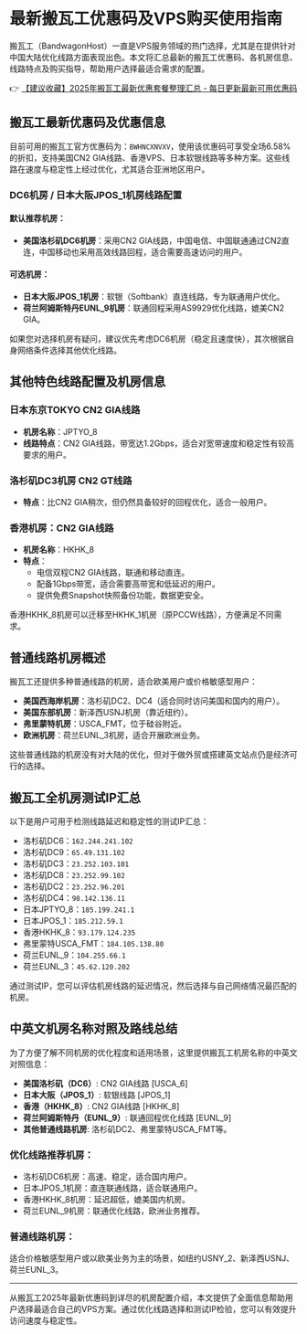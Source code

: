 # 最新搬瓦工优惠码及VPS购买使用指南

搬瓦工（BandwagonHost）一直是VPS服务领域的热门选择，尤其是在提供针对中国大陆优化线路方面表现出色。本文将汇总最新的搬瓦工优惠码、各机房信息、线路特点及购买指导，帮助用户选择最适合需求的配置。

👉 [【建议收藏】2025年搬瓦工最新优惠套餐整理汇总 - 每日更新最新可用优惠码](https://bit.ly/banwagon)

## 搬瓦工最新优惠码及优惠信息

目前可用的搬瓦工官方优惠码为：`BWHNCXNVXV`，使用该优惠码可享受全场6.58%的折扣，支持美国CN2 GIA线路、香港VPS、日本软银线路等多种方案。这些线路在速度与稳定性上经过优化，尤其适合亚洲地区用户。

### DC6机房 / 日本大阪JPOS_1机房线路配置

#### 默认推荐机房：
- **美国洛杉矶DC6机房**：采用CN2 GIA线路，中国电信、中国联通通过CN2直连，中国移动也采用高效线路回程，适合需要高速访问的用户。

#### 可选机房：
- **日本大阪JPOS_1机房**：软银（Softbank）直连线路，专为联通用户优化。
- **荷兰阿姆斯特丹EUNL_9机房**：联通回程采用AS9929优化线路，媲美CN2 GIA。

如果您对选择机房有疑问，建议优先考虑DC6机房（稳定且速度快），其次根据自身网络条件选择其他优化线路。

## 其他特色线路配置及机房信息

### 日本东京TOKYO CN2 GIA线路
- **机房名称**：JPTYO_8
- **线路特点**：CN2 GIA线路，带宽达1.2Gbps，适合对宽带速度和稳定性有较高要求的用户。

### 洛杉矶DC3机房 CN2 GT线路
- **特点**：比CN2 GIA稍次，但仍然具备较好的回程优化，适合一般用户。

### 香港机房：CN2 GIA线路
- **机房名称**：HKHK_8
- **特点**：
  - 电信双程CN2 GIA线路，联通和移动直连。
  - 配备1Gbps带宽，适合需要高带宽和低延迟的用户。
  - 提供免费Snapshot快照备份功能，数据更安全。

香港HKHK_8机房可以迁移至HKHK_1机房（原PCCW线路），方便满足不同需求。

## 普通线路机房概述

搬瓦工还提供多种普通线路的机房，适合欧美用户或价格敏感型用户：
- **美国西海岸机房**：洛杉矶DC2、DC4（适合同时访问美国和国内的用户）。
- **美国东部机房**：新泽西USNJ机房（靠近纽约）。
- **弗里蒙特机房**：USCA_FMT，位于硅谷附近。
- **欧洲机房**：荷兰EUNL_3机房，适合开展欧洲业务。

这些普通线路的机房没有对大陆的优化，但对于做外贸或搭建英文站点仍是经济可行的选择。

## 搬瓦工全机房测试IP汇总

以下是用户可用于检测线路延迟和稳定性的测试IP汇总：

- 洛杉矶DC6：`162.244.241.102`
- 洛杉矶DC9：`65.49.131.102`
- 洛杉矶DC3：`23.252.103.101`
- 洛杉矶DC8：`23.252.99.102`
- 洛杉矶DC2：`23.252.96.201`
- 洛杉矶DC4：`98.142.136.11`
- 日本JPTYO_8：`185.199.241.1`
- 日本JPOS_1：`185.212.59.1`
- 香港HKHK_8：`93.179.124.235`
- 弗里蒙特USCA_FMT：`184.105.138.80`
- 荷兰EUNL_9：`104.255.66.1`
- 荷兰EUNL_3：`45.62.120.202`

通过测试IP，您可以评估机房线路的延迟情况，然后选择与自己网络情况最匹配的机房。

## 中英文机房名称对照及路线总结

为了方便了解不同机房的优化程度和适用场景，这里提供搬瓦工机房名称的中英文对照信息：

- **美国洛杉矶（DC6）**: CN2 GIA线路 [USCA_6]
- **日本大阪（JPOS_1）**: 软银线路 [JPOS_1]
- **香港（HKHK_8）**: CN2 GIA线路 [HKHK_8]
- **荷兰阿姆斯特丹（EUNL_9）**: 联通回程优化线路 [EUNL_9]
- **其他普通线路机房**: 洛杉矶DC2、弗里蒙特USCA_FMT等。

### 优化线路推荐机房：
- 洛杉矶DC6机房：高速、稳定，适合国内用户。
- 日本JPOS_1机房：直连联通线路，适合联通用户。
- 香港HKHK_8机房：延迟超低，媲美国内机房。
- 荷兰EUNL_9机房：联通优化线路，欧洲业务推荐。

### 普通线路机房：
适合价格敏感型用户或以欧美业务为主的场景，如纽约USNY_2、新泽西USNJ、荷兰EUNL_3。

---

从搬瓦工2025年最新优惠码到详尽的机房配置介绍，本文提供了全面信息帮助用户选择最适合自己的VPS方案。通过优化线路选择和测试IP检验，您可以有效提升访问速度与稳定性。